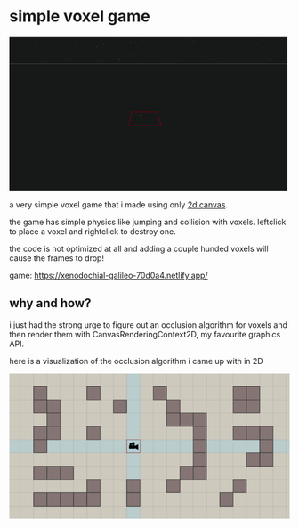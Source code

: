 # simple voxel game

![demo gif](https://github.com/flurrux/canvas-voxel-game/blob/main/demo.gif)

a very simple voxel game that i made using only [2d canvas](https://developer.mozilla.org/de/docs/Web/API/CanvasRenderingContext2D).  

the game has simple physics like jumping and collision with voxels. 
leftclick to place a voxel and rightclick to destroy one.  

the code is not optimized at all and adding a couple hunded voxels will cause the frames to drop!  

game: https://xenodochial-galileo-70d0a4.netlify.app/

## why and how?

i just had the strong urge to figure out an occlusion algorithm for voxels and then render them with CanvasRenderingContext2D, my favourite graphics API.  

here is a visualization of the occlusion algorithm i came up with in 2D

![occlusion 2d](https://github.com/flurrux/canvas-voxel-game/blob/main/occlusion-2D.gif)
